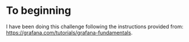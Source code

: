 # To beginning 
I have been doing this challenge following the instructions provided from: https://grafana.com/tutorials/grafana-fundamentals.
